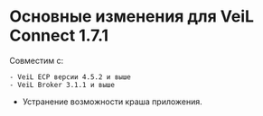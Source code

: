 # Основные изменения для VeiL Connect 1.7.1

Совместим с:

    - VeiL ECP версии 4.5.2 и выше
    - VeiL Broker 3.1.1 и выше
    
- Устранение возможности краша приложения.